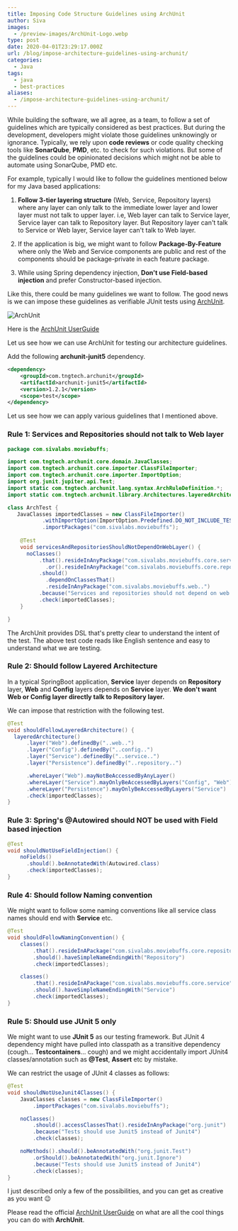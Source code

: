 ```yaml
---
title: Imposing Code Structure Guidelines using ArchUnit
author: Siva
images:
  - /preview-images/ArchUnit-Logo.webp
type: post
date: 2020-04-01T23:29:17.000Z
url: /blog/impose-architecture-guidelines-using-archunit/
categories:
  - Java
tags:
  - java
  - best-practices
aliases:
  - /impose-architecture-guidelines-using-archunit/
---
```

While building the software, we all agree, as a team, to follow a set of guidelines which are typically considered as best practices.
But during the development, developers might violate those guidelines unknowingly or ignorance.
Typically, we rely upon **code reviews** or code quality checking tools like **SonarQube**, **PMD**, etc. to check for such violations.
But some of the guidelines could be opinionated decisions which might not be able to automate using SonarQube, PMD etc.

<!--more-->


For example, typically I would like to follow the guidelines mentioned below for my Java based applications:

1. **Follow 3-tier layering structure** (Web, Service, Repository layers) where any layer can only talk to the immediate lower layer and lower layer must not talk to upper layer.
   i.e, Web layer can talk to Service layer, Service layer can talk to Repository layer. But Repository layer can't talk to Service or Web layer, Service layer can't talk to Web layer.

2. If the application is big, we might want to follow **Package-By-Feature** where only the Web and Service components are public and rest of the components should be package-private in each feature package.

3. While using Spring dependency injection, **Don't use Field-based injection** and prefer Constructor-based injection.

Like this, there could be many guidelines we want to follow. The good news is we can impose these guidelines as verifiable JUnit tests using [ArchUnit](https://www.archunit.org/).

![ArchUnit](/images/ArchUnit-Logo.webp "ArchUnit")

Here is the [ArchUnit UserGuide](https://www.archunit.org/userguide/html/000_Index.html)

Let us see how we can use ArchUnit for testing our architecture guidelines.

Add the following **archunit-junit5** dependency.

```xml
<dependency>
    <groupId>com.tngtech.archunit</groupId>
    <artifactId>archunit-junit5</artifactId>
    <version>1.2.1</version>
    <scope>test</scope>
</dependency>
```

Let us see how we can apply various guidelines that I mentioned above.

### Rule 1: Services and Repositories should not talk to Web layer

```java
package com.sivalabs.moviebuffs;

import com.tngtech.archunit.core.domain.JavaClasses;
import com.tngtech.archunit.core.importer.ClassFileImporter;
import com.tngtech.archunit.core.importer.ImportOption;
import org.junit.jupiter.api.Test;
import static com.tngtech.archunit.lang.syntax.ArchRuleDefinition.*;
import static com.tngtech.archunit.library.Architectures.layeredArchitecture;

class ArchTest {
   JavaClasses importedClasses = new ClassFileImporter()
           .withImportOption(ImportOption.Predefined.DO_NOT_INCLUDE_TESTS)
           .importPackages("com.sivalabs.moviebuffs");
   
    @Test
    void servicesAndRepositoriesShouldNotDependOnWebLayer() {
      noClasses()
          .that().resideInAnyPackage("com.sivalabs.moviebuffs.core.service..")
            .or().resideInAnyPackage("com.sivalabs.moviebuffs.core.repository..")
          .should()
            .dependOnClassesThat()
            .resideInAnyPackage("com.sivalabs.moviebuffs.web..")
          .because("Services and repositories should not depend on web layer")
          .check(importedClasses);
    }

}
```

The ArchUnit provides DSL that's pretty clear to understand the intent of the test. The above test code reads like English sentence and easy to understand what we are testing.

### Rule 2: Should follow Layered Architecture

In a typical SpringBoot application, **Service** layer depends on **Repository** layer, **Web** and **Config** layers depends on **Service** layer. **We don't want Web or Config layer directly talk to Repository layer.**

We can impose that restriction with the following test.

```java
@Test
void shouldFollowLayeredArchitecture() {
  layeredArchitecture()
      .layer("Web").definedBy("..web..")
      .layer("Config").definedBy("..config..")
      .layer("Service").definedBy("..service..")
      .layer("Persistence").definedBy("..repository..")

      .whereLayer("Web").mayNotBeAccessedByAnyLayer()
      .whereLayer("Service").mayOnlyBeAccessedByLayers("Config", "Web")
      .whereLayer("Persistence").mayOnlyBeAccessedByLayers("Service")
      .check(importedClasses);
}
```

### Rule 3: Spring's @Autowired should NOT be used with Field based injection

```java
@Test
void shouldNotUseFieldInjection() {
    noFields()
      .should().beAnnotatedWith(Autowired.class)
      .check(importedClasses);
}
```

### Rule 4: Should follow Naming convention

We might want to follow some naming conventions like all service class names should end with **Service** etc.

```java
@Test
void shouldFollowNamingConvention() {
    classes()
        .that().resideInAPackage("com.sivalabs.moviebuffs.core.repository")
        .should().haveSimpleNameEndingWith("Repository")
        .check(importedClasses);

    classes()
        .that().resideInAPackage("com.sivalabs.moviebuffs.core.service")
        .should().haveSimpleNameEndingWith("Service")
        .check(importedClasses);
}
```

### Rule 5: Should use JUnit 5 only

We might want to use **JUnit 5** as our testing framework. But JUnit 4 dependency might have pulled into classpath as a transitive dependency (cough... **Testcontainers**... cough) and we might accidentally import JUnit4 classes/annotation such as **@Test**, **Assert** etc by mistake.

We can restrict the usage of JUnit 4 classes as follows:

```java
@Test
void shouldNotUseJunit4Classes() {
    JavaClasses classes = new ClassFileImporter()
        .importPackages("com.sivalabs.moviebuffs");

    noClasses()
        .should().accessClassesThat().resideInAnyPackage("org.junit")
        .because("Tests should use Junit5 instead of Junit4")
        .check(classes);

    noMethods().should().beAnnotatedWith("org.junit.Test")
        .orShould().beAnnotatedWith("org.junit.Ignore")
        .because("Tests should use Junit5 instead of Junit4")
        .check(classes);
}
```

I just described only a few of the possibilities, and you can get as creative as you want :wink:

Please read the official [ArchUnit UserGuide](https://www.archunit.org/userguide/html/000_Index.html) on what are all the cool things you can do with **ArchUnit**.
